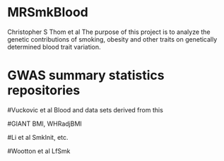 # MRSmkBlood

Christopher S Thom et al
The purpose of this project is to analyze the genetic contributions of smoking, obesity and other traits on genetically determined blood trait variation.




# GWAS summary statistics repositories

#Vuckovic et al Blood and data sets derived from this

#GIANT BMI, WHRadjBMI

#Li et al SmkInit, etc.

#Wootton et al LfSmk
